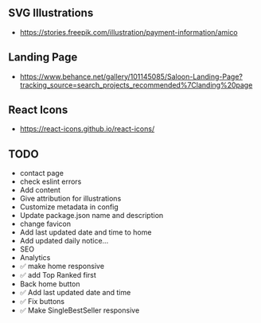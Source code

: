 ## SVG Illustrations

- https://stories.freepik.com/illustration/payment-information/amico

## Landing Page

- https://www.behance.net/gallery/101145085/Saloon-Landing-Page?tracking_source=search_projects_recommended%7Clanding%20page

## React Icons

- https://react-icons.github.io/react-icons/

## TODO

- contact page
- check eslint errors
- Add content
- Give attribution for illustrations
- Customize metadata in config
- Update package.json name and description
- change favicon
- Add last updated date and time to home
- Add updated daily notice...
- SEO
- Analytics
- ✅ make home responsive
- ✅ add Top Ranked first
- Back home button
- ✅ Add last updated date and time
- ✅ Fix buttons
- ✅ Make SingleBestSeller responsive
